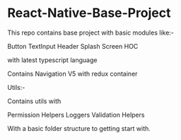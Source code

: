 # React-Native-Base-Project

This repo contains base project with basic modules like:-

Button
TextInput
Header
Splash Screen
HOC

with latest typescript language

Contains Navigation V5 with redux container

Utils:-

Contains utils with 

Permission Helpers
Loggers
Validation Helpers

With a basic folder structure to getting start with.